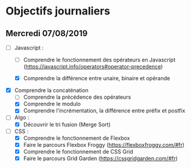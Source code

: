 # Objectifs journaliers

## Mercredi 07/08/2019


* [ ] Javascript :
  * [ ] Comprendre le fonctionnement des opérateurs en Javascript (https://javascript.info/operators#operator-precedence)

   * [X] Comprendre la différence entre unaire, binaire et opérande

* [X] Comprendre la concaténation
    * [ ] Comprendre la précédence des opérateurs
    * [X] Comprendre le modulo
    * [X] Comprendre l'incrémentation, la différence entre préfix et postfix

* [ ] Algo : 
  * [X] Découvrir le tri fusion (Merge Sort)

* [ ] CSS : 
  * [x] Comprendre le fonctionnement de Flexbox
  * [X] Faire le parcours Flexbox Froggy (https://flexboxfroggy.com/#fr)
  * [X] Comprendre le fonctionnement de CSS Grid
  * [X] Faire le parcours Grid Garden (https://cssgridgarden.com/#fr)
